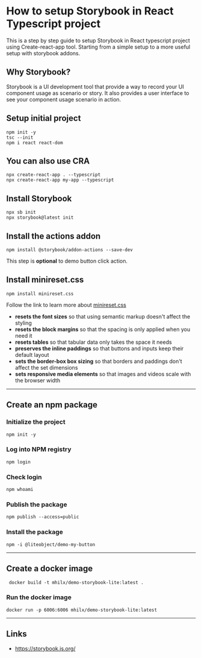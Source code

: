 # How to setup Storybook in React Typescript project

This is a step by step guide to setup Storybook in React typescript project using Create-react-app tool. Starting from a simple setup to a more useful setup with storybook addons.

## Why Storybook?

Storybook is a UI development tool that provide a way to record your UI component usage as scenario or story. It also provides a user interface to see your component usage scenario in action.

## Setup initial project
    npm init -y
    tsc --init
    npm i react react-dom

## You can also use CRA
    npx create-react-app . --typescript
    npx create-react-app my-app --typescript

## Install Storybook
    npx sb init
    npx storybook@latest init    

## Install the actions addon
    npm install @storybook/addon-actions --save-dev

This step is __optional__ to demo button click action.

## Install minireset.css
    npm install minireset.css

Follow the link to learn more about [minireset.css](https://github.com/jgthms/minireset.css)
- __resets the font sizes__ so that using semantic markup doesn't affect the styling
- __resets the block margins__ so that the spacing is only applied when you need it
- __resets tables__ so that tabular data only takes the space it needs
- __preserves the inline paddings__ so that buttons and inputs keep their default layout
- __sets the border-box box sizing__ so that borders and paddings don't affect the set dimensions
- __sets responsive media elements__ so that images and videos scale with the browser width
---
## Create an npm package

### Initialize the project
    npm init -y

### Log into NPM registry
    npm login

### Check login
    npm whoami

### Publish the package
    npm publish --access=public

### Install the package
    npm -i @liteobject/demo-my-button

---
## Create a docker image
     docker build -t mhilx/demo-storybook-lite:latest . 

### Run the docker image
    docker run -p 6006:6006 mhilx/demo-storybook-lite:latest
---
## Links
- https://storybook.js.org/